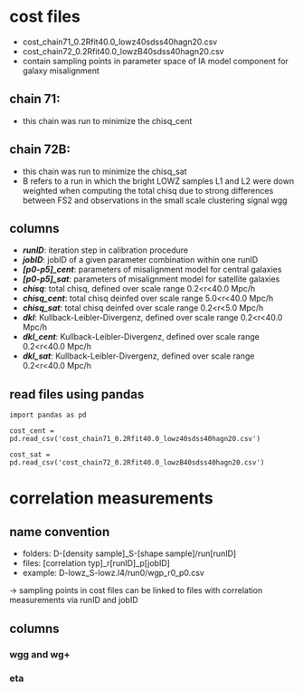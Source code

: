 # cost files
- cost_chain71_0.2Rfit40.0_lowz40sdss40hagn20.csv
- cost_chain72_0.2Rfit40.0_lowzB40sdss40hagn20.csv
- contain sampling points in parameter space of IA model component for galaxy misalignment

## chain 71:
- this chain was run to minimize the chisq_cent

## chain 72B:
- this chain was run to minimize the chisq_sat
- B refers to a run in which the bright LOWZ samples L1 and L2 were down weighted when computing the total chisq due to strong differences between FS2 and observations in the small scale clustering signal wgg

## columns
- ***runID***: iteration step in calibration procedure
- ***jobID***: jobID of a given parameter combination within one runID 
- ***[p0-p5]_cent***: parameters of misalignment model for central galaxies
- ***[p0-p5]_sat***: parameters of misalignment model for satellite galaxies
- ***chisq***: total chisq, defined over scale range 0.2<r<40.0 Mpc/h
- ***chisq_cent***: total chisq deinfed over scale range 5.0<r<40.0 Mpc/h
- ***chisq_sat***: total chisq deinfed over scale range 0.2<r<5.0 Mpc/h
- ***dkl***: Kullback-Leibler-Divergenz, defined over scale range 0.2<r<40.0 Mpc/h
- ***dkl_cent***: Kullback-Leibler-Divergenz, defined over scale range 0.2<r<40.0 Mpc/h
- ***dkl_sat***: Kullback-Leibler-Divergenz, defined over scale range 0.2<r<40.0 Mpc/h

## read files using pandas
```import pandas as pd```

```cost_cent = pd.read_csv('cost_chain71_0.2Rfit40.0_lowz40sdss40hagn20.csv')```

```cost_sat = pd.read_csv('cost_chain72_0.2Rfit40.0_lowzB40sdss40hagn20.csv')```

# correlation measurements
## name convention
- folders: D-[density sample]_S-[shape sample]/run[runID]
- files: [correlation typ]_r[runID]_p[jobID]
- example: D-lowz_S-lowz.l4/run0/wgp_r0_p0.csv

-> sampling points in cost files can be linked to files with correlation measurements via runID and jobID

## columns

### wgg and wg+

### eta
